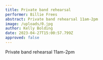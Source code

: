 ```yaml
---
title: Private band rehearsal
performer: Billie Frees
abstract: Private band rehearsal 11am-2pm
image: /uploads/0.jpg
author: Kelly Bolding
date: 2023-04-27T15:00:57.799Z
approved: false
---
```

Private band rehearsal 11am-2pm